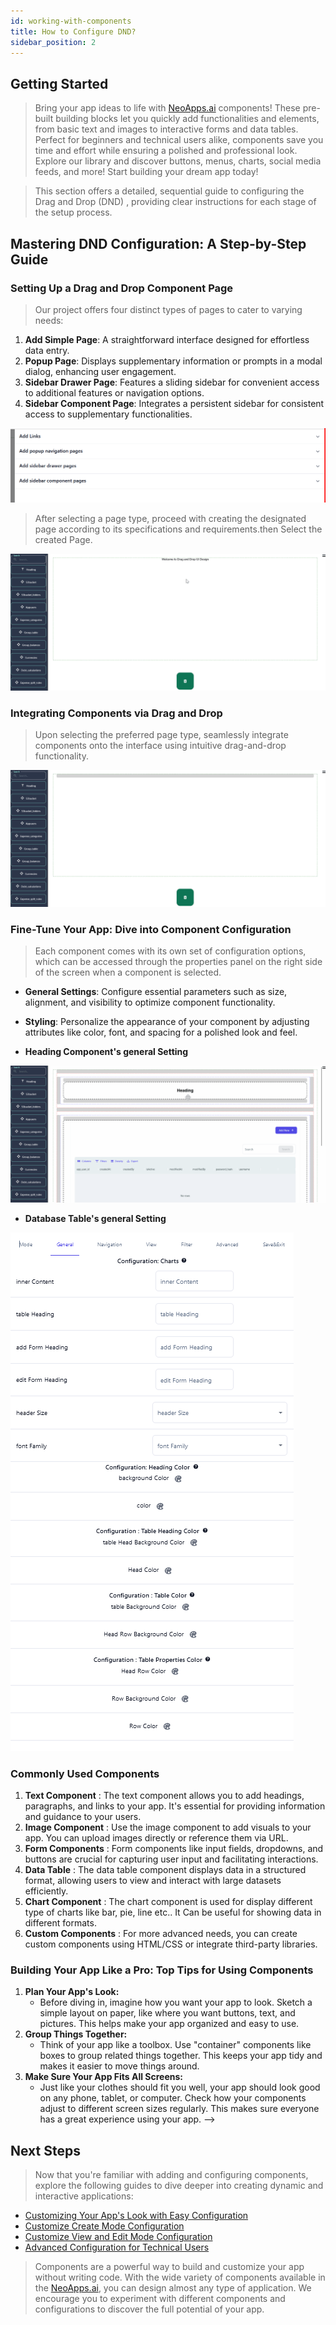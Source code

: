 ```yaml
---
id: working-with-components
title: How to Configure DND?
sidebar_position: 2
---
```


## Getting Started

> Bring your app ideas to life with [NeoApps.ai](https://neoapps.ai/) components! These pre-built building blocks let you quickly add functionalities and elements, from basic text and images to interactive forms and data tables. Perfect for beginners and technical users alike, components save you time and effort while ensuring a polished and professional look. Explore our library and discover buttons, menus, charts, social media feeds, and more! Start building your dream app today!

> This section offers a detailed, sequential guide to configuring the Drag and Drop (DND) , providing clear instructions for each stage of the setup process.

## Mastering DND Configuration: A Step-by-Step Guide

### Setting Up a Drag and Drop Component Page

> Our project offers four distinct types of pages to cater to varying needs:

1. **Add Simple Page**: A straightforward interface designed for effortless data entry.
2. **Popup Page**: Displays supplementary information or prompts in a modal dialog, enhancing user engagement.
3. **Sidebar Drawer Page**: Features a sliding sidebar for convenient access to additional features or navigation options.
4. **Sidebar Component Page**: Integrates a persistent sidebar for consistent access to supplementary functionalities.

![Choosing a page](../../static/img/page-types.png)

> After selecting a page type, proceed with creating the designated page according to its specifications and requirements.then Select the created Page.

![Adding page](../../static/img/adding_page.gif)

### Integrating Components via Drag and Drop

> Upon selecting the preferred page type, seamlessly integrate components onto the interface using intuitive drag-and-drop functionality.

![Drag and Drop components](../../static/img/drag_and_drop.gif)

### Fine-Tune Your App: Dive into Component Configuration

> Each component comes with its own set of configuration options, which can be accessed through the properties panel on the right side of the screen when a component is selected.

- **General Settings**: Configure essential parameters such as size, alignment, and visibility to optimize component functionality.

- **Styling**: Personalize the appearance of your component by adjusting attributes like color, font, and spacing for a polished look and feel.

- **Heading Component's general Setting**

![Configure Heading's General Settings](../../static/img/geneal_settings.gif)

- **Database Table's general Setting**

![Cpnfigure Database table's General Settings](../../static/img/geneal_settings_database_table.png)

### Commonly Used Components

1. **Text Component** : The text component allows you to add headings, paragraphs, and links to your app. It's essential for providing information and guidance to your users.
2. **Image Component** : Use the image component to add visuals to your app. You can upload images directly or reference them via URL.
3. **Form Components** : Form components like input fields, dropdowns, and buttons are crucial for capturing user input and facilitating interactions.
4. **Data Table** : The data table component displays data in a structured format, allowing users to view and interact with large datasets efficiently.
5. **Chart Component** : The chart component is used for display different type of charts like bar, pie, line etc.. It Can be useful for showing data in different formats.
6. **Custom Components** : For more advanced needs, you can create custom components using HTML/CSS or integrate third-party libraries.

### Building Your App Like a Pro: Top Tips for Using Components

1. **Plan Your App's Look:**
   - Before diving in, imagine how you want your app to look. Sketch a simple layout on paper, like where you want buttons, text, and pictures. This helps make your app organized and easy to use.
2. **Group Things Together:**
   - Think of your app like a toolbox. Use "container" components like boxes to group related things together. This keeps your app tidy and makes it easier to move things around.
3. **Make Sure Your App Fits All Screens:**
   - Just like your clothes should fit you well, your app should look good on any phone, tablet, or computer. Check how your components adjust to different screen sizes regularly. This makes sure everyone has a great experience using your app. -->

## Next Steps

> Now that you're familiar with adding and configuring components, explore the following guides to dive deeper into creating dynamic and interactive applications:

- [Customizing Your App's Look with Easy Configuration](./ui-customization)
- [Customize Create Mode Configuration](../dnd-usage/Datatable-components-usage/create-mode-configuration.md)
- [Customize View and Edit Mode Configuration](../dnd-usage/Datatable-components-usage/view-and-edit-modes.md)
- [Advanced Configuration for Technical Users](./advanced-configuration)

> Components are a powerful way to build and customize your app without writing code. With the wide variety of components available in the [NeoApps.ai](https://neoapps.ai/), you can design almost any type of application. We encourage you to experiment with different components and configurations to discover the full potential of your app.

